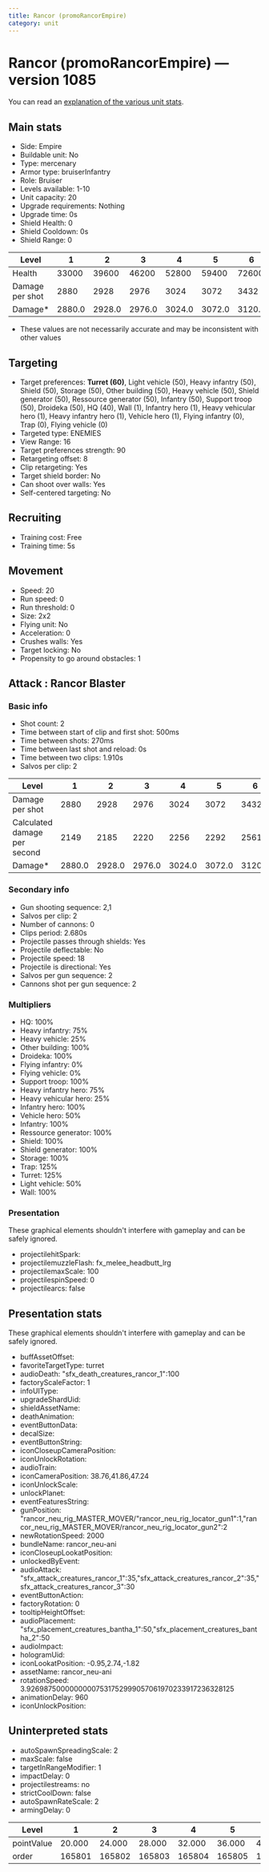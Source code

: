 ```yaml
---
title: Rancor (promoRancorEmpire)
category: unit
---
```


# Rancor (promoRancorEmpire) — version 1085

You can read an [explanation  of the various unit stats](unitexplained.md).

## Main stats

  * Side: Empire
  * Buildable unit: No
  * Type: mercenary
  * Armor type: bruiserInfantry
  * Role: Bruiser
  * Levels available: 1-10
  * Unit capacity: 20
  * Upgrade requirements: Nothing
  * Upgrade time: 0s
  * Shield Health: 0
  * Shield Cooldown: 0s
  * Shield Range: 0

|Level          |1     |2     |3     |4     |5     |6     |7     |8     |9     |10    |
|---------------|------|------|------|------|------|------|------|------|------|------|
|Health         |33000 |39600 |46200 |52800 |59400 |72600 |79860 |95040 |102960|123750|
|Damage per shot|2880  |2928  |2976  |3024  |3072  |3432  |3590  |4032  |4147  |4500  |
|Damage*        |2880.0|2928.0|2976.0|3024.0|3072.0|3120.0|3264.0|3360.0|3456.0|3600.0|

* These values are not necessarily accurate and may be inconsistent with other values

## Targeting

  * Target preferences: **Turret (60)**, Light vehicle (50), Heavy infantry (50), Shield (50), Storage (50), Other building (50), Heavy vehicle (50), Shield generator (50), Ressource generator (50), Infantry (50), Support troop (50), Droideka (50), HQ (40), Wall (1), Infantry hero (1), Heavy vehicular hero (1), Heavy infantry hero (1), Vehicle hero (1), Flying infantry (0), Trap (0), Flying vehicle (0)
  * Targeted type: ENEMIES
  * View Range: 16
  * Target preferences strength: 90
  * Retargeting offset: 8
  * Clip retargeting: Yes
  * Target shield border: No
  * Can shoot over walls: Yes
  * Self-centered targeting: No

## Recruiting

  * Training cost: Free
  * Training time: 5s

## Movement

  * Speed: 20
  * Run speed: 0
  * Run threshold: 0
  * Size: 2x2
  * Flying unit: No
  * Acceleration: 0
  * Crushes walls: Yes
  * Target locking: No
  * Propensity to go around obstacles: 1

## Attack : Rancor Blaster

### Basic info

  * Shot count: 2
  * Time between start of clip and first shot: 500ms
  * Time between shots: 270ms
  * Time between last shot and reload: 0s
  * Time between two clips: 1.910s
  * Salvos per clip: 2

|Level                       |1     |2     |3     |4     |5     |6     |7     |8     |9     |10    |
|----------------------------|------|------|------|------|------|------|------|------|------|------|
|Damage per shot             |2880  |2928  |2976  |3024  |3072  |3432  |3590  |4032  |4147  |4500  |
|Calculated damage per second|2149  |2185  |2220  |2256  |2292  |2561  |2679  |3008  |3094  |3358  |
|Damage*                     |2880.0|2928.0|2976.0|3024.0|3072.0|3120.0|3264.0|3360.0|3456.0|3600.0|

### Secondary info

  * Gun shooting sequence: 2,1
  * Salvos per clip: 2
  * Number of cannons: 0
  * Clips period: 2.680s
  * Projectile passes through shields: Yes
  * Projectile deflectable: No
  * Projectile speed: 18
  * Projectile is directional: Yes
  * Salvos per gun sequence: 2
  * Cannons shot per gun sequence: 2

### Multipliers

  * HQ: 100%
  * Heavy infantry: 75%
  * Heavy vehicle: 25%
  * Other building: 100%
  * Droideka: 100%
  * Flying infantry: 0%
  * Flying vehicle: 0%
  * Support troop: 100%
  * Heavy infantry hero: 75%
  * Heavy vehicular hero: 25%
  * Infantry hero: 100%
  * Vehicle hero: 50%
  * Infantry: 100%
  * Ressource generator: 100%
  * Shield: 100%
  * Shield generator: 100%
  * Storage: 100%
  * Trap: 125%
  * Turret: 125%
  * Light vehicle: 50%
  * Wall: 100%

### Presentation

These graphical elements shouldn't interfere with gameplay and can be safely ignored.

  * projectilehitSpark: 
  * projectilemuzzleFlash: fx_melee_headbutt_lrg
  * projectilemaxScale: 100
  * projectilespinSpeed: 0
  * projectilearcs: false

## Presentation stats

These graphical elements shouldn't interfere with gameplay and can be safely ignored.

  * buffAssetOffset: 
  * favoriteTargetType: turret
  * audioDeath: "sfx_death_creatures_rancor_1":100
  * factoryScaleFactor: 1
  * infoUIType: 
  * upgradeShardUid: 
  * shieldAssetName: 
  * deathAnimation: 
  * eventButtonData: 
  * decalSize: 
  * eventButtonString: 
  * iconCloseupCameraPosition: 
  * iconUnlockRotation: 
  * audioTrain: 
  * iconCameraPosition: 38.76,41.86,47.24
  * iconUnlockScale: 
  * unlockPlanet: 
  * eventFeaturesString: 
  * gunPosition: "rancor_neu_rig_MASTER_MOVER/"rancor_neu_rig_locator_gun1":1,"rancor_neu_rig_MASTER_MOVER/rancor_neu_rig_locator_gun2":2
  * newRotationSpeed: 2000
  * bundleName: rancor_neu-ani
  * iconCloseupLookatPosition: 
  * unlockedByEvent: 
  * audioAttack: "sfx_attack_creatures_rancor_1":35,"sfx_attack_creatures_rancor_2":35,"sfx_attack_creatures_rancor_3":30
  * eventButtonAction: 
  * factoryRotation: 0
  * tooltipHeightOffset: 
  * audioPlacement: "sfx_placement_creatures_bantha_1":50,"sfx_placement_creatures_bantha_2":50
  * audioImpact: 
  * hologramUid: 
  * iconLookatPosition: -0.95,2.74,-1.82
  * assetName: rancor_neu-ani
  * rotationSpeed: 3.92698750000000007531752999057061970233917236328125
  * animationDelay: 960
  * iconUnlockPosition: 

## Uninterpreted stats

  * autoSpawnSpreadingScale: 2
  * maxScale: false
  * targetInRangeModifier: 1
  * impactDelay: 0
  * projectilestreams: no
  * strictCoolDown: false
  * autoSpawnRateScale: 2
  * armingDelay: 0

|Level     |1     |2     |3     |4     |5     |6     |7     |8     |9     |10    |
|----------|------|------|------|------|------|------|------|------|------|------|
|pointValue|20.000|24.000|28.000|32.000|36.000|40.000|44.000|48.000|52.000|60.000|
|order     |165801|165802|165803|165804|165805|165806|165807|165808|165809|165810|

